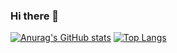 ### Hi there 👋

<!--
**comu2e/comu2e** is a ✨ _special_ ✨ repository because its `README.md` (this file) appears on your GitHub profile.


-->
[![Anurag's GitHub stats](https://github-readme-stats.vercel.app/api?username=comu2e)](https://github.com/anuraghazra/github-readme-stats)
[![Top Langs](https://github-readme-stats.vercel.app/api/top-langs/?username=comu2e)](https://github.com/anuraghazra/github-readme-stats)
